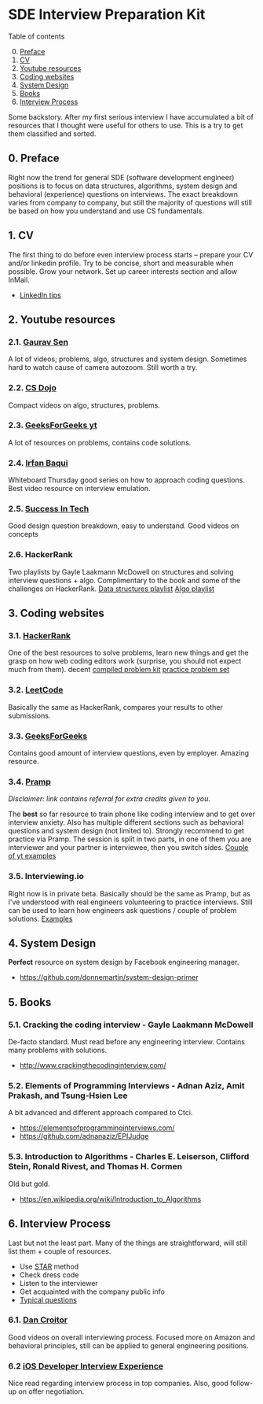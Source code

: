 
# SDE Interview Preparation Kit

Table of contents

0. [Preface](#0-preface)
1. [CV](#1-cv)
2. [Youtube resources](#2-youtube-resources)
3. [Coding websites](#3-coding-websites)
4. [System Design](#4-system-design)
5. [Books](#5-books)
6. [Interview Process](#6-interview-process)

Some backstory. After my first serious interview I have accumulated a bit of resources that I thought were useful for others to use. This is a try to get them classified and sorted.

## 0. Preface

Right now the trend for general SDE (software development engineer) positions is to focus on data structures, algorithms, system design and behavioral (experience) questions on interviews. The exact breakdown varies from company to company, but still the majority of questions will still be based on how you understand and use CS fundamentals.

## 1. CV

The first thing to do before even interview process starts – prepare your CV and/or linkedin profile. Try to be concise, short and measurable when possible. Grow your network. Set up career interests section and allow InMail.

- [LinkedIn tips]

## 2. Youtube resources

### 2.1. [Gaurav Sen]

A lot of videos; problems, algo, structures and system design. Sometimes hard to watch cause of camera autozoom. Still worth a try.

### 2.2. [CS Dojo]

Compact videos on algo, structures, problems.

### 2.3. [GeeksForGeeks yt]

A lot of resources on problems, contains code solutions.

### 2.4. [Irfan Baqui]

Whiteboard Thursday good series on how to approach coding questions. Best video resource on interview emulation.

### 2.5. [Success In Tech]

Good design question breakdown, easy to understand. Good videos on concepts

### 2.6. HackerRank

Two playlists by Gayle Laakmann McDowell on structures and solving interview questions + algo. Complimentary to the book and some of the challenges on HackerRank.
[Data structures playlist]
[Algo playlist]

## 3. Coding websites

### 3.1. [HackerRank]

One of the best resources to solve problems, learn new things and get the grasp on how web coding editors work (surprise, you should not expect much from them).
decent [compiled problem kit]
[practice problem set]

### 3.2. [LeetCode]

Basically the same as HackerRank, compares your results to other submissions.

### 3.3. [GeeksForGeeks]

Contains good amount of interview questions, even by employer. Amazing resource.

### 3.4. [Pramp]

*Disclaimer: link contains referral for extra credits given to you.*

The **best** so far resource to train phone like coding interview and to get over interview anxiety. Also has multiple different sections such as behavioral questions and system design (not limited to). Strongly recommend to get practice via Pramp. The session is split in two parts, in one of them you are interviewer and your partner is interviewee, then you switch sides.
[Couple of yt examples]

### 3.5. Interviewing.io

Right now is in private beta. Basically should be the same as Pramp, but as I've understood with real engineers volunteering to practice interviews. Still can be used to learn how engineers ask questions / couple of problem solutions.
[Examples]

## 4. System Design

**Perfect** resource on system design by Facebook engineering manager.

- <https://github.com/donnemartin/system-design-primer>

## 5. Books

### 5.1. Cracking the coding interview - Gayle Laakmann McDowell

De-facto standard. Must read before any engineering interview. Contains many problems with solutions.

- <http://www.crackingthecodinginterview.com/>

### 5.2. Elements of Programming Interviews - Adnan Aziz, Amit Prakash, and Tsung-Hsien Lee

A bit advanced and different approach compared to Ctci.

- <https://elementsofprogramminginterviews.com/>
- <https://github.com/adnanaziz/EPIJudge>

### 5.3. Introduction to Algorithms - Charles E. Leiserson, Clifford Stein, Ronald Rivest, and Thomas H. Cormen

Old but gold.

- <https://en.wikipedia.org/wiki/Introduction_to_Algorithms>

## 6. Interview Process

Last but not the least part. Many of the things are straightforward, will still list them + couple of resources.

- Use [STAR] method
- Check dress code
- Listen to the interviewer
- Get acquainted with the company public info
- [Typical questions]

### 6.1. [Dan Croitor]

Good videos on overall interviewing process. Focused more on Amazon and behavioral principles, still can be applied to general engineering positions.

### 6.2 [iOS Developer Interview Experience]

Nice read regarding interview process in top companies. Also, good follow-up on offer negotiation.

[//]: #
[linkedin tips]: <https://www.themuse.com/advice/10-ways-to-improve-your-linkedin-profile-in-under-5-minutes>
[gaurav sen]: <https://www.youtube.com/channel/UCRPMAqdtSgd0Ipeef7iFsKw>
[cs dojo]: <https://www.youtube.com/channel/UCxX9wt5FWQUAAz4UrysqK9A>
[geeksforgeeks yt]: <https://www.youtube.com/channel/UC0RhatS1pyxInC00YKjjBqQ>
[irfan baqui]: <https://www.youtube.com/channel/UCYvQTh9aUgPZmVH0wNHFa1A>
[success in tech]: <https://www.youtube.com/channel/UC-vYrOAmtrx9sBzJAf3x_xw>
[data structures playlist]: <https://www.youtube.com/watch?v=IhJGJG-9Dx8&list=PLI1t_8YX-Apv-UiRlnZwqqrRT8D1RhriX>
[algo playlist]: <https://www.youtube.com/watch?v=KEEKn7Me-ms&list=PLI1t_8YX-ApvMthLj56t1Rf-Buio5Y8KL>
[compiled problem kit]: <https://www.hackerrank.com/interview/interview-preparation-kit>
[practice problem set]: <https://www.hackerrank.com/domains/data-structures>
[hackerrank]: <https://www.hackerrank.com/>
[leetcode]: <https://leetcode.com/>
[geeksforgeeks]: <https://www.geeksforgeeks.org/>
[pramp]: <https://www.pramp.com/invt/zp4QBlLdXgtKjE27PzWV>
[couple of yt examples]: <https://www.youtube.com/channel/UCe4-BhJ5DYy3TY3_ctZMdRg>
[examples]: <https://www.youtube.com/channel/UCNc-Wa_ZNBAGzFkYbAHw9eg>
[star]: <https://en.wikipedia.org/wiki/Situation,_task,_action,_result>
[typical questions]: <https://www.totaljobs.com/insidejob/most-common-interview-questions/>
[dan croitor]: <https://www.youtube.com/channel/UCw0uQHve23oMWgQcTTpgQsQ>
[iOS Developer Interview Experience]: <https://blog.usejournal.com/i-interviewed-at-six-top-companies-in-silicon-valley-in-six-days-and-stumbled-into-six-job-offers-fe9cc7bbc996>